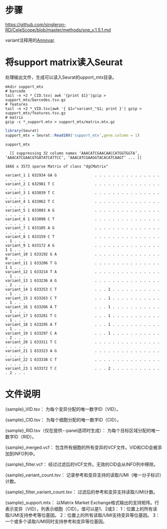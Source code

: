 # 步骤
https://github.com/singleron-RD/CeleScope/blob/master/methods/snp_v.1.5.1.md

variant注释用的[Annovar](https://annovar.openbioinformatics.org/en/latest/).

# 将support matrix读入Seurat

处理输出文件，生成可以读入Seurat的upport_mtx目录。
```shell
mkdir support_mtx
# barcode
tail -n +2 *_CID.tsv| awk '{print $1}'|gzip > support_mtx/barcodes.tsv.gz
# features
tail -n +2 *_VID.tsv|awk '{ $1="variant_"$1; print }'| gzip > support_mtx/features.tsv.gz
# matrix
gzip -c *_support.mtx > support_mtx/matrix.mtx.gz
```

```R
library(Seurat)
support_mtx = Seurat::Read10X('support_mtx',gene.column = 1)
```

```
support_mtx

  [[ suppressing 32 column names ‘AAACATCGAACAACCATGGTGGTA’, ‘AAACATCGAACGTGATATCATTCC’, ‘AAACATCGAAGGTACACATCAAGT’ ... ]]

1666 x 3573 sparse Matrix of class "dgCMatrix"
                                                                               
variant_1 1 632934 GA G                 . . . . . . . . . . . . . . . . . . . .
variant_2 1 632981 T C                  . . . . . . . . . . . . . . . . . . . .
variant_3 1 633039 T C                  . . . . . . . . . . . . . . . . . . . .
variant_4 1 633062 T C                  . . . . . . . . . . . . . . . . . . . .
variant_5 1 633083 A G                  . . . . . . . . . . . . . . . . . . . .
variant_6 1 633098 C T                  . . . . . . . . . . . . . . . . . . . .
variant_7 1 633105 A G                  . . . . . . . . . . . . . . . . . . . .
variant_8 1 633159 C T                  . . . . . . . . . . . . . . . . 1 . . .
variant_9 1 633172 A G                  . . . . . . . . . . . . . . . 1 1 . . .
variant_10 1 633192 G A                 . . . . . . . . . . . . . . . 0 . . . .
variant_11 1 633206 T G                 . . . . . . . . . . . . . . . 1 1 . . .
variant_12 1 633214 T A                 . . . . . . . . . . . . . . . . 1 . . .
variant_13 1 633236 A G                 . . . . . . . . . . . . . . . . 2 . . .
variant_14 1 633253 C T                 . . . 1 . . . . . . . . . . . . 1 . . .
variant_15 1 633263 C T                 . . . 1 . . . . . . . . . . . . 1 . . .
variant_16 1 633266 A T                 . . . 1 . . . . . . . . . . . . 1 . . .
variant_17 1 633281 T C                 . . . 1 . . . . . . . . . . . . 1 . . .
variant_18 1 633295 A T                 . . . 1 . . . . . . . . . . . . 1 . . .
variant_19 1 633297 C A                 . . . 1 . . . . . . . . . . . . 2 . . .
variant_20 1 633311 T C                 . . . . . . . . . . . . . . . . . . . .
variant_21 1 633323 A G                 . . . . . . . . . . . . . . . . . . . .
variant_22 1 633338 C T                 . . . . . . . . . . . . . . . . . . . .
variant_23 1 633372 T C                 . . . 2 . . . . . . . . . . . . 2 . . .
```

# 文件说明
{sample}_VID.tsv：
为每个变异分配的唯一数字ID（VID）。

{sample}_CID.tsv：
为每个细胞分配的唯一数字ID（CID）。

{sample}_RID.tsv（仅在提供--panel选项时生成）：
为每个目标区域分配的唯一数字ID（RID）。

{sample}_merged.vcf：
包含所有细胞的所有变异的VCF文件。VID和CID会被添加到INFO列中。

{sample}_filter.vcf：
经过过滤后的VCF文件。无效的CID会从INFO列中移除。

{sample}_variant_count.tsv：
记录参考和变异支持的读取/UMI（唯一分子标识）计数。

{sample}_filter_variant_count.tsv：
过滤后的参考和变异支持读取/UMI计数。

{sample}_support.mtx：
以Matrix Market Exchange格式输出的支持矩阵。行表示变异（VID），列表示细胞（CID）。值可以是1、2或3：
1：位置上的所有读取/UMI支持参考等位基因。
2：位置上的所有读取/UMI支持变异等位基因。
3：一个或多个读取/UMI同时支持参考和变异等位基因。